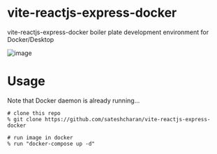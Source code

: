 # vite-reactjs-express-docker
vite-reactjs-express-docker boiler plate development environment for Docker/Desktop

![image](https://imgs.search.brave.com/KqjXUd5FgxCN2Y72IF95_haKkCJzAA-mUPeHe9nYfmE/rs:fit:860:0:0/g:ce/aHR0cHM6Ly9tZWRp/YS5saWNkbi5jb20v/ZG1zL2ltYWdlL0Q1/NjEyQVFIVEoxaHI1/RzZ5N1EvYXJ0aWNs/ZS1jb3Zlcl9pbWFn/ZS1zaHJpbmtfNjAw/XzIwMDAvMC8xNjgw/MDE1MDY3ODc2P2U9/MjE0NzQ4MzY0NyZ2/PWJldGEmdD1Jc3No/UmZBV2w0OC1TNEN5/X0RnWEZCclZDMG1U/TVYyTl9pS1BNUUZC/TG84)

# Usage
Note that Docker daemon is already running...

```
# clone this repo
% git clone https://github.com/sateshcharan/vite-reactjs-express-docker

# run image in docker
% run "docker-compose up -d"
```
